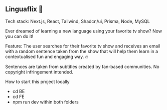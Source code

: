 ## Linguaflix 🚀

Tech stack: Next.js, React, Tailwind, Shadcn/ui, Prisma, Node, MySQL

Ever dreamed of learning a new language using your favorite tv show? Now you can do it!

Feature: The user searches for their favorite tv show and receives an email with a random sentence taken from the show that will help them learn in a contextualised fun and engaging way. 🔥

Sentences are taken from subtitles created by fan-based communities. No copyright infringement intended.

How to start this project locally

- cd BE
- cd FE
- npm run dev within both folders
